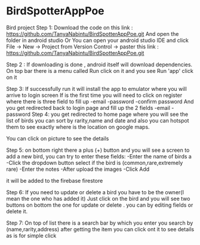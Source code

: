 # BirdSpotterAppPoe
Bird project
Step 1:
Download the code on this link : https://github.com/TanyaNabintu/BirdSpotterAppPoe.git
And open the folder in android studio
 Or
You can open your android studio IDE and click File -> New -> Project from Version Control -> paster 
this link : https://github.com/TanyaNabintu/BirdSpotterAppPoe.git

Step 2 :
If downloading is done , android itself will download dependencies.
On top bar there is a menu called Run click on it and you see Run 'app' click on it

Step 3:
 If successfully run it will install the app to emulator where you will arrive to login screen
 If is the first time you will need to click on register where there is three field to fill up
  -email
  -password
  -confirm password
 And you get redirected back to login page and fill up the 2 fields
   -email 
  -password
Step 4:
you get redirected to home page where you will see the list of birds
you can sort by rarity,name  and date and also you can hotspot them to see exactly where is the 
location on google maps.

You can click on picture to see the details 

Step 5:
on bottom right there a plus (+) button and you will see a screen to add a new bird, you can try to
enter these fields:
 -Enter the name of birds a
 -Click the dropdown button select if the bird is (common,rare,extremely rare)
 -Enter the notes
 -After upload the images 
 -Click Add

it will be added to the firebase firestore

Step 6:
If you need to update or delete a bird you have to be the owner(I mean the one who has added it)
Just click on the bird and you will see two buttons on bottom the one for update or delete . you can 
by editing fields or delete it.

Step 7:
On top of list there is a search bar by which you enter you search by (name,rarity,address)
after getting the item you can click ont it to see details as is for simple click
